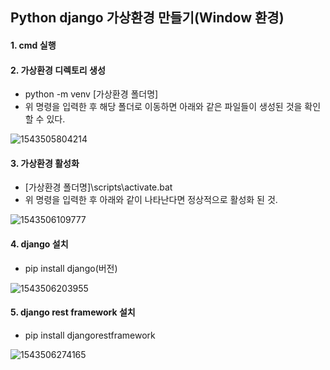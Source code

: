 ## Python django 가상환경 만들기(Window 환경)

#### 1. cmd 실행

#### 2. 가상환경 디렉토리 생성

- python -m venv [가상환경 폴더명]
- 위 명령을 입력한 후 해당 폴더로 이동하면 아래와 같은 파일들이 생성된 것을 확인할 수 있다.

![1543505804214](C:\Users\rhh\AppData\Roaming\Typora\typora-user-images\1543505804214.png)

#### 3. 가상환경 활성화

- [가상환경 폴더명]\scripts\activate.bat
- 위 명령을 입력한 후 아래와 같이 나타난다면 정상적으로 활성화 된 것.

![1543506109777](C:\Users\rhh\AppData\Roaming\Typora\typora-user-images\1543506109777.png)

#### 4. django 설치

- pip install django(버전)

![1543506203955](C:\Users\rhh\AppData\Roaming\Typora\typora-user-images\1543506203955.png)

#### 5. django rest framework 설치

- pip install djangorestframework

![1543506274165](C:\Users\rhh\AppData\Roaming\Typora\typora-user-images\1543506274165.png)
